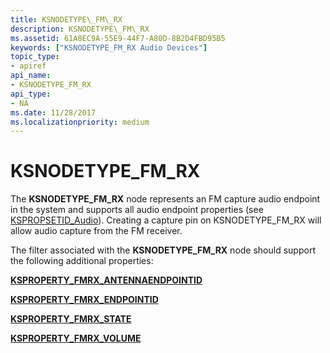 ```yaml
---
title: KSNODETYPE\_FM\_RX
description: KSNODETYPE\_FM\_RX
ms.assetid: 61A8EC9A-55E9-44F7-A80D-8B2D4FBD95B5
keywords: ["KSNODETYPE_FM_RX Audio Devices"]
topic_type:
- apiref
api_name:
- KSNODETYPE_FM_RX
api_type:
- NA
ms.date: 11/28/2017
ms.localizationpriority: medium
---
```


# KSNODETYPE\_FM\_RX


The **KSNODETYPE\_FM\_RX** node represents an FM capture audio endpoint in the system and supports all audio endpoint properties (see [KSPROPSETID\_Audio](kspropsetid-audio.md)). Creating a capture pin on KSNODETYPE\_FM\_RX will allow audio capture from the FM receiver.

The filter associated with the **KSNODETYPE\_FM\_RX** node should support the following additional properties:

[**KSPROPERTY\_FMRX\_ANTENNAENDPOINTID**](ksproperty-fmrx-antennaendpointid.md)

[**KSPROPERTY\_FMRX\_ENDPOINTID**](ksproperty-fmrx-endpointid.md)

[**KSPROPERTY\_FMRX\_STATE**](ksproperty-fmrx-state.md)

[**KSPROPERTY\_FMRX\_VOLUME**](ksproperty-fmrx-volume.md)

 

 





